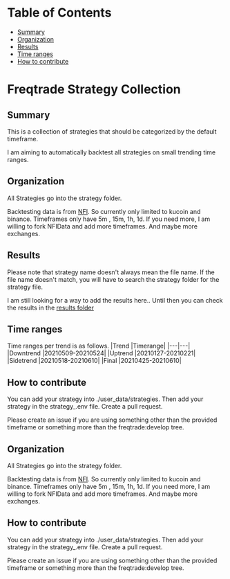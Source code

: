 # Table of Contents

  * [Summary](#summary)
  * [Organization](#organization)
  * [Results](#results)
  * [Time ranges](#time-ranges)
  * [How to contribute](#how-to-contribute)


# Freqtrade Strategy Collection

## Summary
This is a collection of strategies that should be categorized by the default timeframe.

I am aiming to automatically backtest all strategies on small trending time ranges. 

## Organization

All Strategies go into the strategy folder.

Backtesting data is from [NFI](https://github.com/iterativv/NostalgiaForInfinity). So currently only limited to kucoin and binance. Timeframes only have 5m , 15m, 1h, 1d. If you need more, I am willing to fork NFIData and add more timeframes. And maybe more exchanges. 

## Results

Please note that strategy name doesn't always mean the file name. If the file name doesn't match, you will have to search the strategy folder for the strategy file.

I am still looking for a way to add the results here.. Until then you can check the results in the [results folder](https://github.com/thinkong/freqtradestrategies/tree/main/results)

## Time ranges

Time ranges per trend is as follows.
|Trend	|Timerange|
|---|---|
|Downtrend	|20210509-20210524|
|Uptrend	|20210127-20210221|
|Sidetrend	|20210518-20210610|
|Final	|20210425-20210610|
## How to contribute

You can add your strategy into ./user_data/strategies. Then add your strategy in the strategy_<timeframe>.env file. Create a pull request. 

Please create an issue if you are using something other than the provided timeframe or something more than the freqtrade:develop tree.


## Organization

All Strategies go into the strategy folder.

Backtesting data is from [NFI](https://github.com/iterativv/NostalgiaForInfinity). So currently only limited to kucoin and binance. Timeframes only have 5m , 15m, 1h, 1d. If you need more, I am willing to fork NFIData and add more timeframes. And maybe more exchanges. 



## How to contribute

You can add your strategy into ./user_data/strategies. Then add your strategy in the strategy_<timeframe>.env file. Create a pull request. 

Please create an issue if you are using something other than the provided timeframe or something more than the freqtrade:develop tree.
